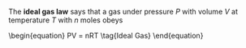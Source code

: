 The **ideal gas law** says that a gas under pressure $P$ with volume $V$ at temperature $T$ with $n$ moles obeys

\begin{equation}
PV = nRT \tag{Ideal Gas}
\end{equation}